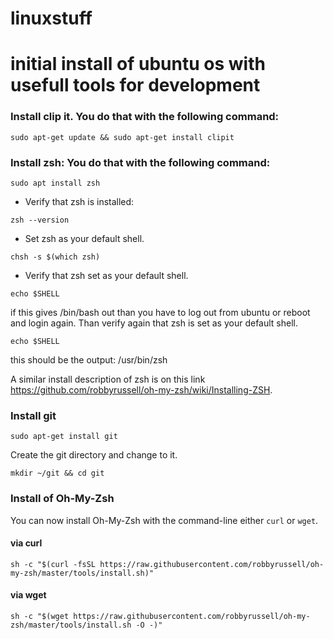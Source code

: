 # linuxstuff

# initial install of ubuntu os with usefull tools for development

### Install clip it. You do that with the following command:

```shell
sudo apt-get update && sudo apt-get install clipit
```

### Install zsh: You do that with the following command:
```shell
sudo apt install zsh
```
+ Verify that zsh is installed:
```shell
zsh --version
```
+ Set zsh as your default shell.
```shell
chsh -s $(which zsh)
```
+ Verify that zsh set as your default shell. 
```shell
echo $SHELL
```
if this gives /bin/bash out than you have to log out from ubuntu or reboot and login again. Than verify again that zsh is set as your default shell. 
```shell
echo $SHELL
```
this should be the output: 
/usr/bin/zsh

A similar install description of zsh is on this link https://github.com/robbyrussell/oh-my-zsh/wiki/Installing-ZSH.

### Install git
```shell
sudo apt-get install git
```
Create the git directory and change to it. 
```shell
mkdir ~/git && cd git
```

### Install of Oh-My-Zsh

You can now install Oh-My-Zsh with the command-line either `curl` or `wget`.

#### via curl

```shell
sh -c "$(curl -fsSL https://raw.githubusercontent.com/robbyrussell/oh-my-zsh/master/tools/install.sh)"
```

#### via wget

```shell
sh -c "$(wget https://raw.githubusercontent.com/robbyrussell/oh-my-zsh/master/tools/install.sh -O -)"
```





